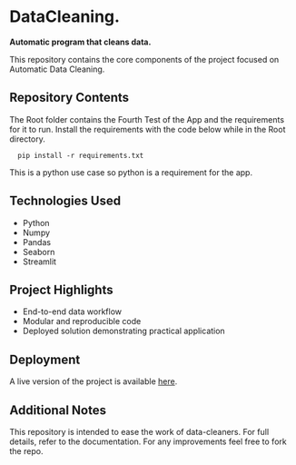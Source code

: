 # DataCleaning. 
**Automatic program that cleans data.**

This repository contains the core components of the project focused on Automatic Data Cleaning.

## Repository Contents
 
The Root folder contains the Fourth Test of the App and the requirements for it to run.
Install the requirements with the code below while in the Root directory. 

      pip install -r requirements.txt 
 
This is a python use case so python is a requirement for the app.

##  Technologies Used

- Python
- Numpy
- Pandas
- Seaborn
- Streamlit
  

##  Project Highlights

- End-to-end data workflow
- Modular and reproducible code
- Deployed solution demonstrating practical application

##  Deployment

A live version of the project is available [here](https://autodc.streamlit.app/). 

## Additional Notes

This repository is intended to ease the work of data-cleaners. For full details, refer to the documentation.
For any improvements feel free to fork the repo.



